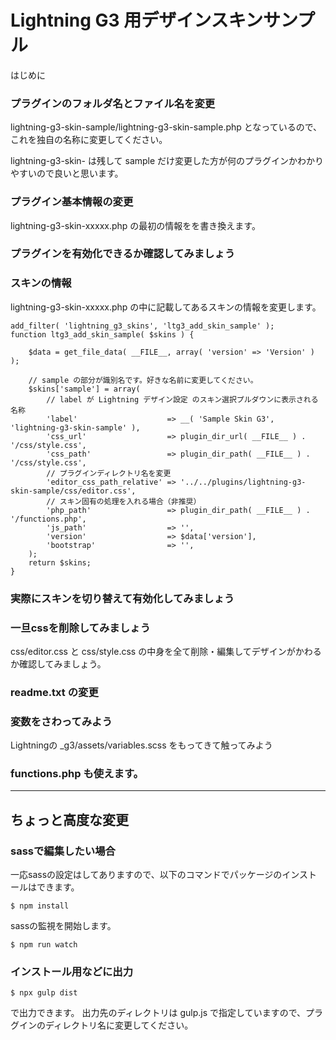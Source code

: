 # Lightning G3 用デザインスキンサンプル

はじめに

### プラグインのフォルダ名とファイル名を変更

lightning-g3-skin-sample/lightning-g3-skin-sample.php となっているので、これを独自の名称に変更してください。

lightning-g3-skin- は残して sample だけ変更した方が何のプラグインかわかりやすいので良いと思います。
### プラグイン基本情報の変更

lightning-g3-skin-xxxxx.php の最初の情報をを書き換えます。

### プラグインを有効化できるか確認してみましょう

### スキンの情報

lightning-g3-skin-xxxxx.php の中に記載してあるスキンの情報を変更します。

```
add_filter( 'lightning_g3_skins', 'ltg3_add_skin_sample' );
function ltg3_add_skin_sample( $skins ) {

	$data = get_file_data( __FILE__, array( 'version' => 'Version' ) );

	// sample の部分が識別名です。好きな名前に変更してください。
	$skins['sample'] = array(
		// label が Lightning デザイン設定 のスキン選択プルダウンに表示される名称
		'label'                    => __( 'Sample Skin G3', 'lightning-g3-skin-sample' ),
		'css_url'                  => plugin_dir_url( __FILE__ ) . '/css/style.css',
		'css_path'                 => plugin_dir_path( __FILE__ ) . '/css/style.css',
		// プラグインディレクトリ名を変更
		'editor_css_path_relative' => '../../plugins/lightning-g3-skin-sample/css/editor.css',
		// スキン固有の処理を入れる場合（非推奨）
		'php_path'                 => plugin_dir_path( __FILE__ ) . '/functions.php',
		'js_path'                  => '',
		'version'                  => $data['version'],
		'bootstrap'                => '',
	);
	return $skins;
}
```
### 実際にスキンを切り替えて有効化してみましょう

### 一旦cssを削除してみましょう

css/editor.css と css/style.css の中身を全て削除・編集してデザインがかわるか確認してみましょう。
### readme.txt の変更

### 変数をさわってみよう

Lightningの _g3/assets/variables.scss をもってきて触ってみよう

### functions.php も使えます。

---
## ちょっと高度な変更
### sassで編集したい場合

一応sassの設定はしてありますので、以下のコマンドでパッケージのインストールはできます。

```
$ npm install
```

sassの監視を開始します。
```
$ npm run watch
``` 

### インストール用などに出力

```
$ npx gulp dist
```

で出力できます。
出力先のディレクトリは gulp.js で指定していますので、プラグインのディレクトリ名に変更してください。
